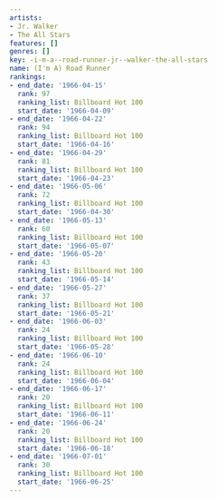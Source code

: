 ```yaml
---
artists:
- Jr. Walker
- The All Stars
features: []
genres: []
key: -i-m-a--road-runner-jr--walker-the-all-stars
name: (I'm A) Road Runner
rankings:
- end_date: '1966-04-15'
  rank: 97
  ranking_list: Billboard Hot 100
  start_date: '1966-04-09'
- end_date: '1966-04-22'
  rank: 94
  ranking_list: Billboard Hot 100
  start_date: '1966-04-16'
- end_date: '1966-04-29'
  rank: 81
  ranking_list: Billboard Hot 100
  start_date: '1966-04-23'
- end_date: '1966-05-06'
  rank: 72
  ranking_list: Billboard Hot 100
  start_date: '1966-04-30'
- end_date: '1966-05-13'
  rank: 60
  ranking_list: Billboard Hot 100
  start_date: '1966-05-07'
- end_date: '1966-05-20'
  rank: 43
  ranking_list: Billboard Hot 100
  start_date: '1966-05-14'
- end_date: '1966-05-27'
  rank: 37
  ranking_list: Billboard Hot 100
  start_date: '1966-05-21'
- end_date: '1966-06-03'
  rank: 24
  ranking_list: Billboard Hot 100
  start_date: '1966-05-28'
- end_date: '1966-06-10'
  rank: 24
  ranking_list: Billboard Hot 100
  start_date: '1966-06-04'
- end_date: '1966-06-17'
  rank: 20
  ranking_list: Billboard Hot 100
  start_date: '1966-06-11'
- end_date: '1966-06-24'
  rank: 20
  ranking_list: Billboard Hot 100
  start_date: '1966-06-18'
- end_date: '1966-07-01'
  rank: 30
  ranking_list: Billboard Hot 100
  start_date: '1966-06-25'
---
```



